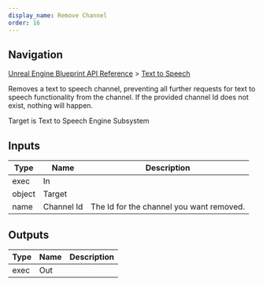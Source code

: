 ```yaml
---
display_name: Remove Channel
order: 16
---
```

## Navigation

[Unreal Engine Blueprint API Reference](https://dev.epicgames.com/documentation/en-us/unreal-engine/BlueprintAPI) > [Text to Speech](https://dev.epicgames.com/documentation/en-us/unreal-engine/BlueprintAPI/TexttoSpeech)

Removes a text to speech channel, preventing all further requests for text to speech functionality from the channel.
If the provided channel Id does not exist, nothing will happen.

Target is Text to Speech Engine Subsystem

## Inputs

| Type | Name | Description |
| --- | --- | --- |
| exec | In |  |
| object | Target |  |
| name | Channel Id | The Id for the channel you want removed. |

## Outputs

| Type | Name | Description |
| --- | --- | --- |
| exec | Out |  |
